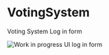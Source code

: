 # VotingSystem
Voting System Log in form

![Work in progress UI log in form](https://github.com/LOOOOOOK12/VotingSystem/assets/122534468/dedbe1a2-8db8-41df-bb5e-2e3b2c2a9b38)


